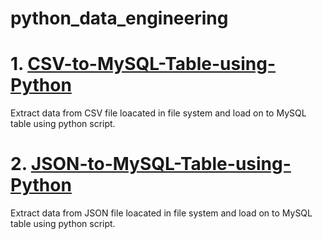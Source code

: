 # python_data_engineering
# 1. [CSV-to-MySQL-Table-using-Python](https://github.com/ramaraobhashyam/python_data_engineering/blob/main/Load%20CSV%20file%20onto%20MySQL%20Table.py)
Extract data from CSV file loacated in file system and load on to MySQL table using python script.

# 2. [JSON-to-MySQL-Table-using-Python](https://github.com/ramaraobhashyam/python_data_engineering/blob/main/Load%20CSV%20file%20onto%20MySQL%20Table.py)
Extract data from JSON file loacated in file system and load on to MySQL table using python script.


